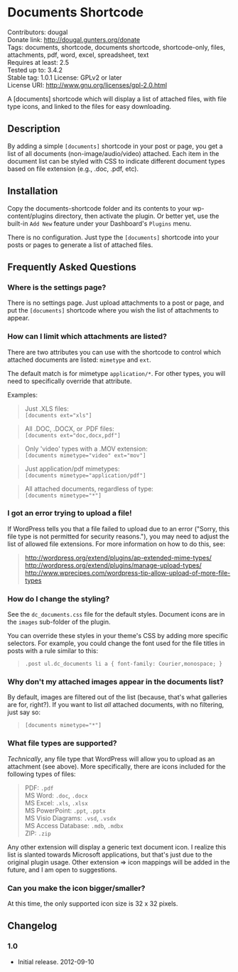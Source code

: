 # Documents Shortcode
Contributors: dougal  
Donate link: http://dougal.gunters.org/donate  
Tags: documents, shortcode, documents shortcode, shortcode-only, files, attachments, pdf, word, excel, spreadsheet, text  
Requires at least: 2.5  
Tested up to: 3.4.2  
Stable tag: 1.0.1
License: GPLv2 or later  
License URI: http://www.gnu.org/licenses/gpl-2.0.html  

A [documents] shortcode which will display a list of attached files, with file type icons, and linked to the files for easy downloading.

## Description

By adding a simple `[documents]` shortcode in your post or page, you get a
list of all documents (non-image/audio/video) attached. Each item in the
document list can be styled with CSS to indicate different document types
based on file extension (e.g., .doc, .pdf, etc).

## Installation

Copy the documents-shortcode folder and its contents to your wp-content/plugins
directory, then activate the plugin. Or better yet, use the built-in `Add New`
feature under your Dashboard's `Plugins` menu.

There is no configuration. Just type the `[documents]` shortcode into your 
posts or pages to generate a list of attached files.

## Frequently Asked Questions

### Where is the settings page?

There is no settings page. Just upload attachments to a post or page, and put 
the `[documents]` shortcode where you wish the list of attachments to appear.

### How can I limit which attachments are listed?

There are two attributes you can use with the shortcode to control which
attached documents are listed: `mimetype` and `ext`.

The default match is for mimetype `application/*`. For other types, you will 
need to specifically override that attribute.

Examples:

> Just .XLS files:  
>   `[documents ext="xls"]`

> All .DOC, .DOCX, or .PDF files:  
>   `[documents ext="doc,docx,pdf"]`

> Only 'video' types with a .MOV extension:  
>   `[documents mimetype="video" ext="mov"]`

> Just application/pdf mimetypes:  
>   `[documents mimetype="application/pdf"]`

> All attached documents, regardless of type:  
>   `[documents mimetype="*"]`

### I got an error trying to upload a file!

If WordPress tells you that a file failed to upload due to an error ("Sorry, 
this file type is not permitted for security reasons."), you may need to 
adjust the list of allowed file extensions. For more information on how to do 
this, see: 

> http://wordpress.org/extend/plugins/ap-extended-mime-types/  
> http://wordpress.org/extend/plugins/manage-upload-types/  
> http://www.wprecipes.com/wordpress-tip-allow-upload-of-more-file-types

### How do I change the styling?

See the `dc_documents.css` file for the default styles. Document icons are in 
the `images` sub-folder of the plugin.

You can override these styles in your theme's CSS by adding more specific 
selectors. For example, you could change the font used for the file titles in 
posts with a rule similar to this:

> `.post ul.dc_documents li a { font-family: Courier,monospace; }`

### Why don't my attached images appear in the documents list?

By default, images are filtered out of the list (because, that's what 
galleries are for, right?). If you want to list *all* attached documents, 
with no filtering, just say so:

> `[documents mimetype="*"]`

### What file types are supported?

*Technically*, any file type that WordPress will allow you to upload as an 
attachment (see above). More specifically, there are icons included for the 
following types of files:

> PDF: `.pdf`  
> MS Word: `.doc`, `.docx`  
> MS Excel: `.xls`, `.xlsx`  
> MS PowerPoint: `.ppt`, `.pptx`  
> MS Visio Diagrams: `.vsd`, `.vsdx`  
> MS Access Database: `.mdb`, `.mdbx`  
> ZIP: `.zip`  

Any other extension will display a generic text document icon. I realize this 
list is slanted towards Microsoft applications, but that's just due to the 
original plugin usage. Other extension => icon mappings will be added in the 
future, and I am open to suggestions.

### Can you make the icon bigger/smaller?

At this time, the only supported icon size is 32 x 32 pixels. 

## Changelog
### 1.0
* Initial release. 2012-09-10

